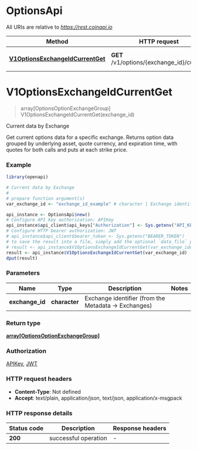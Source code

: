 # OptionsApi

All URIs are relative to *https://rest.coinapi.io*

Method | HTTP request | Description
------------- | ------------- | -------------
[**V1OptionsExchangeIdCurrentGet**](OptionsApi.md#V1OptionsExchangeIdCurrentGet) | **GET** /v1/options/{exchange_id}/current | Current data by Exchange


# **V1OptionsExchangeIdCurrentGet**
> array[OptionsOptionExchangeGroup] V1OptionsExchangeIdCurrentGet(exchange_id)

Current data by Exchange

Get current options data for a specific exchange.  Returns option data grouped by underlying asset, quote currency, and expiration time, with quotes for both calls and puts at each strike price.

### Example
```R
library(openapi)

# Current data by Exchange
#
# prepare function argument(s)
var_exchange_id <- "exchange_id_example" # character | Exchange identifier (from the Metadata -> Exchanges)

api_instance <- OptionsApi$new()
# Configure API key authorization: APIKey
api_instance$api_client$api_keys["Authorization"] <- Sys.getenv("API_KEY")
# Configure HTTP bearer authorization: JWT
# api_instance$api_client$bearer_token <- Sys.getenv("BEARER_TOKEN")
# to save the result into a file, simply add the optional `data_file` parameter, e.g.
# result <- api_instance$V1OptionsExchangeIdCurrentGet(var_exchange_iddata_file = "result.txt")
result <- api_instance$V1OptionsExchangeIdCurrentGet(var_exchange_id)
dput(result)
```

### Parameters

Name | Type | Description  | Notes
------------- | ------------- | ------------- | -------------
 **exchange_id** | **character**| Exchange identifier (from the Metadata -&gt; Exchanges) | 

### Return type

[**array[OptionsOptionExchangeGroup]**](Options.OptionExchangeGroup.md)

### Authorization

[APIKey](../README.md#APIKey), [JWT](../README.md#JWT)

### HTTP request headers

 - **Content-Type**: Not defined
 - **Accept**: text/plain, application/json, text/json, application/x-msgpack

### HTTP response details
| Status code | Description | Response headers |
|-------------|-------------|------------------|
| **200** | successful operation |  -  |

